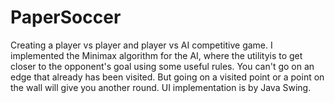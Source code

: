 # PaperSoccer
Creating a player vs player and player vs AI competitive game. I implemented the Minimax algorithm for the AI, where the utilityis to get
closer to the opponent's goal using some useful rules. You can't go on an edge that already has been visited. But going on a visited point
or a point on the wall will give you another round. 
UI implementation is by Java Swing.

